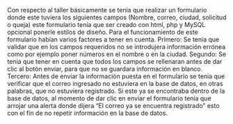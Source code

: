 Con respecto al taller básicamente se tenia que realizar un formulario donde este tuviera los siguientes campos (Nombre, correo, ciudad, solicitud o queja) este formulario tenía que ser creado con html, php y MySQL opcional ponerle estilos de diseño. Para el funcionamiento de este formulario habían varios factores a tener en cuenta.
Primero: Se tenia que validar que en los campos requeridos no se introdujera información errónea como por ejemplo poner números en el nombre o en la ciudad.
Segundo: Se tenia que tener en cuenta que todos los campos se rellenaran antes de dar clic al botón enviar, para que no se guardara información en blanco.
Tercero: Antes de enviar la información puesta en el formulario se tenia que verificar que el correo ingresado no estuviera en la base de datos, en otras palabras, que no estuviera registrado. Si este ya se encontraba dentro de la base de datos, al momento de dar clic en enviar el formulario tenía que arrojar una alerta donde dijera “El correo ya se encuentra registrado” esto con el fin de no repetir información en la base de datos. 

